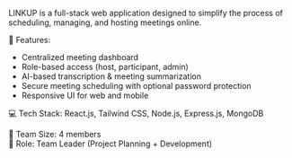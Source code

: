 LINKUP is a full-stack web application designed to simplify the process of scheduling, managing, and hosting meetings online.

🔹 Features:
- Centralized meeting dashboard
- Role-based access (host, participant, admin)
- AI-based transcription & meeting summarization
- Secure meeting scheduling with optional password protection
- Responsive UI for web and mobile

💻 Tech Stack: React.js, Tailwind CSS, Node.js, Express.js, MongoDB

👥 Team Size: 4 members  
📌 Role: Team Leader (Project Planning + Development)
